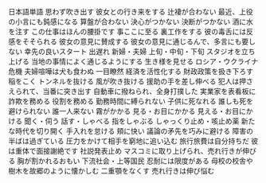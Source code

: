 日本語単語
思わず吹き出す
彼女との行き来をする
辻褄が合わない
最近、上役の小言にも鈍感になる
算盤が合わない
決心がつかない
決断がつかない
酒に水を注す
この仕事はほんの腰掛です
事ここに至る
裏工作をする
彼の毒舌には反感をそそられる
彼女の意見に賛成する
彼女の意見に通じるんで、多言にも要しない
幸先の良いスタート
出遅れ
新婦・夫婦
上旬・中旬・下旬
スタジオを立ち上げる
当地の事情によく通じるようにする
生き様を見せる
ロシア・ウクライナ危機
夫婦喧嘩は犬も食わぬ
一目瞭然
経済を活性化する
財政政策を扱き下ろす
稲をこく
トンネルを抜ける
風が吹き抜ける
援助の手を差し伸べる
犯人は押さえられて、当番に突き出す
自動車に撥ねられ、全身打撲した
実業家を表看板に詐欺を務める
役割を務める
勤務時間に縛られない
子供に死なれる
誰しも死を避けられない
誰一人来ない
霧がかかる
見る・お目にかかる
見える・お目にかける
聞く・伺う
話す・しゃべる
指をしゃぶる
しゃっくり止め・咳止め薬
新たな時代を切り開く
手入れを怠ける
頬に快い
議論の矛先を巧みに避ける
障害の半ばは過ぎている
圧力をかけて相手を窮地に追い込む
旅行旅費は自分持ちだ
彼は重体で面接謝絶です
社説発表止め
マスコミに取り上げられ、売れ行きが伸びる
胸が割かれるおもい
下流社会・上等国民
忍耐には限度がある
母校の校舎や樹木を故郷のように懐かしむ
二重顎をなくす
売れ行きは伸び悩む
